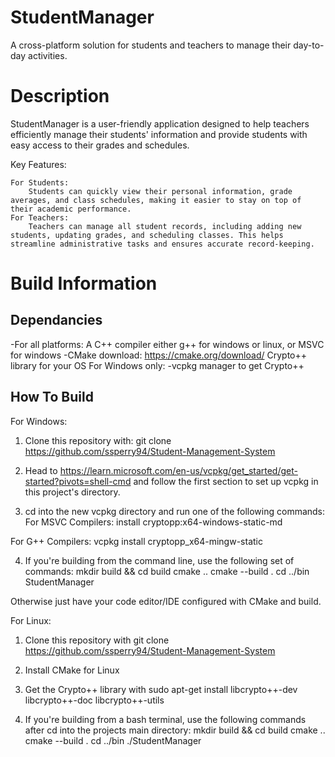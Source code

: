 # StudentManager

A cross-platform solution for students and teachers to manage their day-to-day activities.
# Description

StudentManager is a user-friendly application designed to help teachers efficiently manage their students' information and provide students with easy access to their grades and schedules.

Key Features:

    For Students: 
        Students can quickly view their personal information, grade averages, and class schedules, making it easier to stay on top of their academic performance.
    For Teachers: 
        Teachers can manage all student records, including adding new students, updating grades, and scheduling classes. This helps streamline administrative tasks and ensures accurate record-keeping.

# Build Information

## Dependancies
-For all platforms:
    A C++ compiler
        either g++ for windows or linux, or MSVC for windows
    -CMake
        download: https://cmake.org/download/
        Crypto++ library for your OS
For Windows only:
    -vcpkg manager to get Crypto++

## How To Build 
For Windows:
1) Clone this repository with: 
    git clone https://github.com/ssperry94/Student-Management-System

2) Head to https://learn.microsoft.com/en-us/vcpkg/get_started/get-started?pivots=shell-cmd and follow the first section to set up vcpkg in this project's directory.

3) cd into the new vcpkg directory and run one of the following commands:
For MSVC Compilers:
    install cryptopp:x64-windows-static-md

For G++ Compilers:
    vcpkg install cryptopp_x64-mingw-static

4) If you're building from the command line, use the following set of commands:
    mkdir build && cd build 
    cmake .. 
    cmake --build . 
    cd ../bin 
    StudentManager

Otherwise just have your code editor/IDE configured with CMake and build.

For Linux:
1) Clone this repository with git clone https://github.com/ssperry94/Student-Management-System

2) Install CMake for Linux
3) Get the Crypto++ library with
    sudo apt-get install libcrypto++-dev libcrypto++-doc libcrypto++-utils

4) If you're building from a bash terminal, use the following commands after cd into the projects main directory:
    mkdir build && cd build 
    cmake .. 
    cmake --build . 
    cd ../bin 
    ./StudentManager
